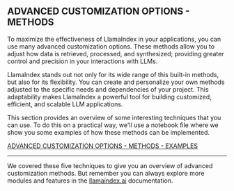 ## ADVANCED CUSTOMIZATION OPTIONS - METHODS

To maximize the effectiveness of LlamaIndex in your applications, you can use many advanced customization options. These methods allow you to adjust how data is retrieved, processed, and synthesized; providing greater control and precision in your interactions with LLMs.

LlamaIndex stands out not only for its wide range of this built-in methods, but also for its flexibility. You can create and personalize your own methods adjusted to the specific needs and dependencies of your project. This adaptability makes LlamaIndex a powerful tool for building customized, efficient, and scalable LLM applications.

This section provides an overview of some interesting techniques that you can use. To do this on a practical way, we'll use a notebook file where we show you some examples of how these methods can be implemented.

[ADVANCED CUSTOMIZATION OPTIONS - METHODS - EXAMPLES](examples/llama_methods_examples.ipynb)


_____

We covered these five techniques to give you an overview of advanced customization methods. But remember you can always explore more modules
and features in the [llamaindex.ai](https://llamaindex.ai/) documentation. 
